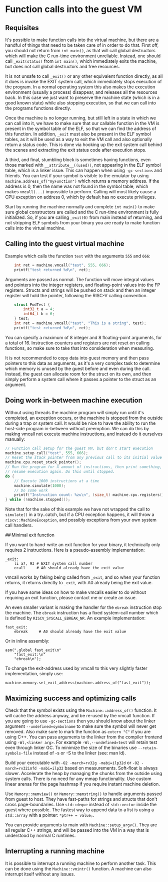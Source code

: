 # Function calls into the guest VM

## Requisites

It's possible to make function calls into the virtual machine, but there are a handful of things that need to be taken care of in order to do that. First off, you should not return from `int main()`, as that will call global destructors which will make the C run-time environment unreliable. Instead, one should call `_exit(status)` from `int main()`, which immediately exits the machine, but does not call global destructors and free resources.

It is not unsafe to call `_exit()` or any other equivalent function directly, as all it does is invoke the EXIT system call, which immediately stops execution of the program. In a normal operating system this also makes the execution environment (usually a process) disappear, and releases all the resources back. In this case we just want to preserve the machine state (which is in a good known state) while also stopping execution, so that we can call into the programs functions directly.

Once the machine is no longer running, but still left in a state in which we can call into it, we have to make sure that our callable function in the VM is present in the symbol table of the ELF, so that we can find the address of this function. In addition, `_exit` must also be present in the ELF symbol tables, as it will be used as a way to exit the VM call and also optionally return a status code. This is done via hooking up the exit system call behind the scenes and extracting the exit status code after execution stops.

A third, and final, stumbling block is sometimes having functions, even those marked with `__attribute__((used))`, not appearing in the ELF symbol table, which is a linker issue. This can happen when using `-gc-sections` and friends. You can test if your symbol is visible to the emulator by using `machine.address_of("myFunction")` which returns a memory address. If the address is 0, then the name was not found in the symbol table, which makes `vmcall(...)` impossible to perform. Calling will most likely cause a CPU exception on address 0, which by default has no execute privileges.

Start by running the machine normally and complete `int main()` to make sure global constructors are called and the C run-time environment is fully initialized. So, if you are calling `_exit(0)` from main instead of returning, and not stripping ELF symbols from your binary you are ready to make function calls into the virtual machine.

## Calling into the guest virtual machine

Example which calls the function `test` with the arguments `555` and `666`:
```C++
	int ret = machine.vmcall("test", 555, 666);
	printf("test returned %d\n", ret);
```

Arguments are passed as normal. The function will move integral values and pointers into the integer registers, and floating-point values into the FP registers. Structs and strings will be pushed on stack and then an integer register will hold the pointer, following the RISC-V calling convention.

```C++
	struct PodTest {
		int32_t a = 4;
		int64_t b = 6;
	} test;
	int ret = machine.vmcall("test", "This is a string", test);
	printf("test returned %d\n", ret);
```

You can specify a maximum of 8 integer and 8 floating-point arguments, for a total of 16. Instruction counters and registers are not reset on calling functions, so make sure to take that into consideration when measuring.

It is not recommended to copy data into guest memory and then pass pointers to this data as arguments, as it's a very complex task to determine which memory is unused by the guest before and even during the call. Instead, the guest can allocate room for the struct on its own, and then simply perform a system call where it passes a pointer to the struct as an argument.


## Doing work in-between machine execution

Without using threads the machine program will simply run until it's completed, an exception occurs, or the machine is stopped from the outside during a trap or system call. It would be nice to have the ability to run the host-side program in-between without preemption. We can do this by making vmcall not execute machine instructions, and instead do it ourselves manually:

```C++
// Function call setup for the guest VM, but don't start execution
machine.setup_call("test", 555, 666);
// Reset the stack pointer from any previous call to its initial value
machine.cpu.reset_stack_pointer();
// Run the program for X amount of instructions, then print something, then
// resume execution again. Do this until stopped.
do {
	// Execute 1000 instructions at a time
	machine.simulate(1000);
	// Do some work
	printf("Instruction count: %zu\n", (size_t) machine.cpu.registers().counter);
} while (!machine.stopped());
```

Note that for the sake of this example we have not wrapped the call to `simulate()` in a try..catch, but if a CPU exception happens, it will throw a `riscv::MachineException`, and possibly exceptions from your own system call handlers.

## Minimal exit function

If you want to hand-write an exit function for your binary, it technically only requires 2 instructions. Here is a pseudo-assembly implementation:

```
_exit:
	li a7, 93 # EXIT system call number
	ecall     # A0 should already have the exit value
```

vmcall works by faking being called from `_exit`, and so when your function returns, it returns directly to `_exit`, with A0 already being the exit value.

If you have some ideas on how to make vmcalls easier to do without requiring an exit function, please contact me or create an issue.

An even smaller variant is making the handler for the `ebreak` instruction stop the machine. The `ebreak` instruction has a fixed system-call number which is defined by `RISCV_SYSCALL_EBREAK_NR`. An example implementation:
```
fast_exit:
	ebreak     # A0 should already have the exit value
```
Or in inline assembly:
```
asm(".global fast_exit\n"
	"fast_exit:\n"
	"ebreak\n");
```

To change the exit-address used by vmcall to this very slightly faster implementation, simply use:
```
machine.memory.set_exit_address(machine.address_of("fast_exit"));
```

## Maximizing success and optimizing calls

Check that the symbol exists using the `Machine::address_of()` function. It will cache the address anyway, and be re-used by the vmcall function. If you are going to use `-gc-sections` then you should know about the linker argument `--undefined=symbolname` to make sure the symbol will never get removed. Also make sure to mark the function as `extern "C"` if you are using C++. You can pass arguments to the linker from the compiler frontend using `-Wl,<linker arg>`. For example `-Wl,--undefined=test` will retain test even through linker GC. To minimize the size of the binaries use `--retain-symbols-file` instead of -s or -S to the linker (see: man ld).

Build your executable with `-O2 -march=rv32g -mabi=ilp32d` or `-O2 -march=rv32imfd -mabi=ilp32` based on measurements. Soft-float is always slower. Accelerate the heap by managing the chunks from the outside using system calls. There is no need for any mmap functionality. Use custom linear arenas for the page hashmap if you require instant machine deletion.

Use `Memory::memview()` or `Memory::memstring()` to handle arguments passed from guest to host. They have fast-paths for strings and structs that don't cross page-boundaries. Use `std::deque` instead of `std::vector` inside the guest where possible. The fastest way to append data to a list is using a `std::array` with a pointer: `*ptr++ = value;`.

You can provide arguments to main with `Machine::setup_argv()`. They are all regular C++ strings, and will be passed into the VM in a way that is understood by normal C runtimes.

## Interrupting a running machine

It is possible to interrupt a running machine to perform another task. This can be done using the `Machine::vmintr()` function. A machine can also interrupt itself without any issues.
